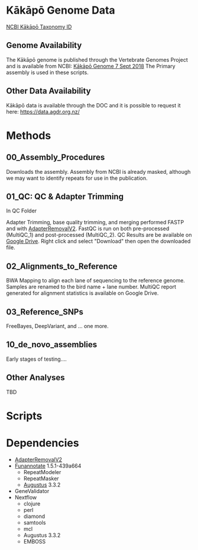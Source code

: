 # Kākāpō Genome Data

[NCBI Kākāpō Taxonomy ID](https://www.ncbi.nlm.nih.gov/Taxonomy/Browser/wwwtax.cgi?id=57251)

## Genome Availability
The Kākāpō genome is published through the Vertebrate Genomes Project and is available from NCBI:
[Kākāpō Genome 7 Sept 2018](https://www.ncbi.nlm.nih.gov/assembly/GCF_004027225.2/)
The Primary assembly is used in these scripts.

## Other Data Availability
Kākāpō data is available through the DOC and it is possible to request it here: https://data.agdr.org.nz/

# Methods

## 00_Assembly_Procedures
Downloads the assembly. Assembly from NCBI is already masked, although we may want to identify repeats for use in the publication.

## 01_QC: QC & Adapter Trimming
In QC Folder

Adapter Trimming, base quality trimming, and merging performed FASTP and with [AdapterRemovalV2](https://github.com/MikkelSchubert/adapterremoval). FastQC is run on both pre-processed (MultiQC_1) and post-processed (MultiQC_2).
QC Results are be available on [Google Drive](https://drive.google.com/open?id=1rKB0EycINaNLAhBBjduaOGPyt-RJrllz). Right click and select "Download" then open the downloaded file.

## 02_Alignments_to_Reference
BWA Mapping to align each lane of sequencing to the reference genome. Samples are renamed to the bird name + lane number. MultiQC report generated for alignment statistics is available on Google Drive.

## 03_Reference_SNPs
FreeBayes, DeepVariant, and ... one more.


## 10_de_novo_assemblies
Early stages of testing....

## Other Analyses
TBD

# Scripts

# Dependencies
* [AdapterRemovalV2](https://github.com/MikkelSchubert/adapterremoval)
* [Funannotate](https://github.com/nextgenusfs/funannotate) 1.5.1-439a664
  * RepeatModeler
  * RepeatMasker
  * [Augustus](https://github.com/Gaius-Augustus/Augustus) 3.3.2
* GeneValidator
* Nextflow
  * clojure
  * perl
  * diamond
  * samtools
  * mcl
  * Augustus 3.3.2
  * EMBOSS
